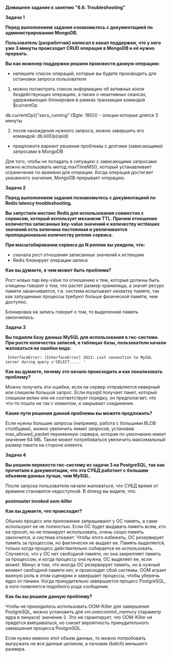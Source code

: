 **Домашнее задание к занятию "6.6. Troubleshooting"**

**Задача 1**

**Перед выполнением задания ознакомьтесь с документацией по администрированию MongoDB.**

**Пользователь (разработчик) написал в канал поддержки, что у него уже 3 минуты происходит CRUD операция в MongoDB и её нужно прервать.**

**Вы как инженер поддержки решили произвести данную операцию:**

* напишите список операций, которые вы будете производить для остановки запроса пользователя

1) можно посмотреть список информацию об активных и/или бездействующих операциях, а также о неактивных сеансах, 
удерживающих блокировки в рамках транзакции командой $currentOp

db.currentOp({"secs_running":{$gte: 180}}) - опеции которые длятся 3 минуты

2) после нахождения нужного запроса, можно завершить его командой: db.killOp(opid)

* предложите вариант решения проблемы с долгими (зависающими) запросами в MongoDB

Для того, чтобы не попадать в ситуацию с зависающими запросами можно использовать метод maxTimeMS(), 
который устанавливает ограничение по времени для операции. 
Когда операция достигает указанного значения, MongoDB прерывает операцию.

**Задача 2**

**Перед выполнением задания познакомьтесь с документацией по Redis latency troobleshooting.**

**Вы запустили инстанс Redis для использования совместно с сервисом, который использует механизм TTL. 
Причем отношение количества записанных key-value значений к количеству истёкших значений есть величина постоянная 
и увеличивается пропорционально количеству реплик сервиса.**

**При масштабировании сервиса до N реплик вы увидели, что:**

* сначала рост отношения записанных значений к истекшим
* Redis блокирует операции записи

**Как вы думаете, в чем может быть проблема?**

Рост новых пар key-value по отношению к тем, которые должны быть очищены говорит о том, что растет размер хранилища, 
а значит ресурс памяти заканчивается, т.е. система испытывает нехватку памяти, так как запущенные процессы требуют 
больше физической памяти, чем доступно.

Блокировка на запись говорит о том, то выделенная память закончилась.

**Задача 3**

**Вы подняли базу данных MySQL для использования в гис-системе. 
При росте количества записей, в таблицах базы, пользователи начали жаловаться на ошибки вида:**

`
InterfaceError: (InterfaceError) 2013: Lost connection to MySQL server during query u'SELECT..... '`

**Как вы думаете, почему это начало происходить и как локализовать проблему?**

Можно получить эти ошибки, если на сервер отправляется неверный или слишком большой запрос. 
Если mysqld получает пакет, который слишком велик или не соответствует порядку, он предполагает, 
что что-то пошло не так с клиентом, и закрывает соединение. 

**Какие пути решения данной проблемы вы можете предложить?**

Если нужны большие запросы (например, работа с большими BLOB столбцами), 
можно увеличить лимит запросов, установив max_allowed_packet переменную сервера, которая 
по умолчанию имеет значение 64 МБ. Также может потребоваться увеличить максимальный размер пакета на стороне клиента.

<!--https://dev.mysql.com/doc/refman/8.0/en/gone-away.html-->

**Задача 4**

**Вы решили перевести гис-систему из задачи 3 на PostgreSQL, так как прочитали в документации, что эта СУБД работает 
с большим объемом данных лучше, чем MySQL.**

После запуска пользователи начали жаловаться, что СУБД время от времени становится недоступной. В dmesg вы видите, что:

****postmaster invoked oom-killer****

**Как вы думаете, что происходит?**

Обычно процесс или приложение запрашивают у ОС память, а сами используют ее не полностью. 
Если ОС будет выдавать память всем, кто ее просит, но не планирует использовать, очень скоро память закончится, 
и система откажет. Чтобы этого избежать, ОС резервирует память за процессом, но фактически не выдает ее. 
Память выделяется, только когда процесс действительно собирается ее использовать. Случается, что у ОС нет свободной памяти, 
но она закрепляет память за процессом, и когда процессу она нужна, ОС выделяет ее, если может. Минус в том, что иногда 
ОС резервирует память, но в нужный момент свободной памяти нет, и происходит сбой системы. OOM играет важную роль в этом 
сценарии и завершает процессы, чтобы уберечь ядро от паники. Когда принудительно завершается процесс PostgreSQL, 
в логе появляется подобного рода сообщение.

**Как бы вы решили данную проблему?**

Чтобы не приходилось использовать OOM-Killer для завершения PostgreSQL, можно установить 
для vm.overcommit_memory (параметр ядра в линуксе) значение 2. Это не гарантирует, что OOM-Killer не придется вмешиваться, но снизит 
вероятность принудительного завершения процесса PostgreSQL.

Если нужен именно этот объем данных, то можно попробовать выгружать не все данные целиком, 
а пачками (batch) меньшего размера.
